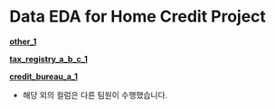 # Data EDA for Home Credit Project

[**other_1**](https://github.com/hyeonnjii/Home_Credit-_Credit_Risk_Model_Stability/tree/main/EDA/EDA/other_1)

[**tax_registry_a_b_c_1**](https://github.com/hyeonnjii/Home_Credit-_Credit_Risk_Model_Stability/blob/main/EDA/EDA/tax_registry_a_b_c_1)


[**credit_bureau_a_1**](https://github.com/hyeonnjii/Home_Credit-_Credit_Risk_Model_Stability/tree/main/EDA/EDA/credit_bureau_a_1)

- 해당 외의 컬럼은 다른 팀원이 수행했습니다.
